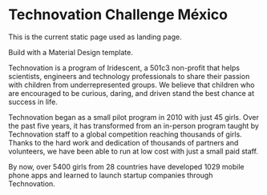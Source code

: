 # Technovation Challenge México


This is the current static page used as landing page. 

Build with a Material Design template. 

Technovation is a program of Iridescent, a 501c3 non-profit that helps scientists, engineers and technology professionals to share their passion with children from underrepresented groups. We believe that children who are encouraged to be curious, daring, and driven stand the best chance at success in life.

Technovation began as a small pilot program in 2010 with just 45 girls. Over the past five years, it has transformed from an in-person program taught by Technovation staff to a global competition reaching thousands of girls. Thanks to the hard work and dedication of thousands of partners and volunteers, we have been able to run at low cost with just a small paid staff.

By now, over 5400 girls from 28 countries have developed 1029 mobile phone apps and learned to launch startup companies through Technovation.
